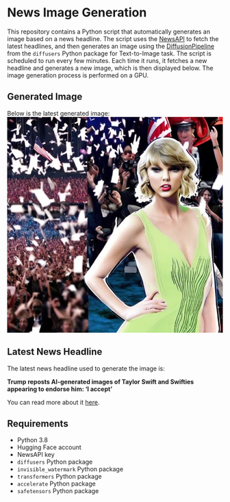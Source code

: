 # News Image Generation
This repository contains a Python script that automatically generates an image based on a news headline. The script uses the [NewsAPI](https://newsapi.org/) to fetch the latest headlines, and then generates an image using the [DiffusionPipeline](https://github.com/huggingface/diffusers) from the `diffusers` Python package for Text-to-Image task.
The script is scheduled to run every few minutes. Each time it runs, it fetches a new headline and generates a new image, which is then displayed below. The image generation process is performed on a GPU.

## Generated Image
Below is the latest generated image:
![Generated Image](image.png)

## Latest News Headline
The latest news headline used to generate the image is:

**Trump reposts AI-generated images of Taylor Swift and Swifties appearing to endorse him: ‘I accept’**

You can read more about it [here](https://news.google.com/rss/articles/CBMiqgFBVV95cUxOOHZUV3F4aVNfQUk4cTNFQXhfalJiLVVSRUF5eUFNWElHcHlTc3o5ekZYMWtDcG93YWdldDVSVW95ZlhtNGEyUWs3cGFXUFBMSGF4UkkyN0ZsTEJmakMtS25BckFid1lEVnVDN1FxM0xFbGs3YndzX3VydEstZ0JCTlpzSElWVktDMnR0R1dTYmxPMXRaVTNRVU9paW5vLVFGM2ZONDUzM05Bdw?oc=5).

## Requirements
- Python 3.8
- Hugging Face account
- NewsAPI key
- `diffusers` Python package
- `invisible_watermark` Python package
- `transformers` Python package
- `accelerate` Python package
- `safetensors` Python package
